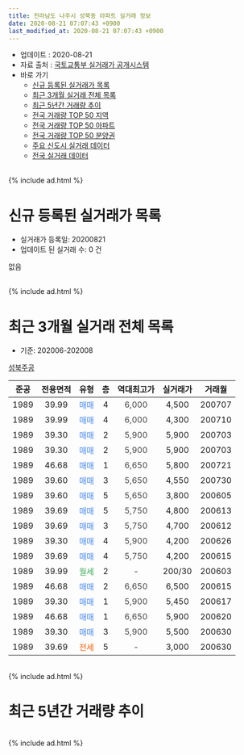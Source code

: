 ```yaml
---
title: 전라남도 나주시 성북동 아파트 실거래 정보
date: 2020-08-21 07:07:43 +0900
last_modified_at: 2020-08-21 07:07:43 +0900
---
```


* 업데이트 : 2020-08-21
* 자료 출처 : [국토교통부 실거래가 공개시스템](http://rt.molit.go.kr)
* 바로 가기
    * [신규 등록된 실거래가 목록](#신규-등록된-실거래가-목록)
    * [최근 3개월 실거래 전체 목록](#최근-3개월-실거래-전체-목록)
    * [최근 5년간 거래량 추이](#최근-5년간-거래량-추이)
    * [전국 거래량 TOP 50 지역](https://inasie.github.io/apt-trade-info/최근-3개월-전국에서-가장-거래가-많이-발생한-지역)
    * [전국 거래량 TOP 50 아파트](https://inasie.github.io/apt-trade-info/최근-3개월-전국에서-가장-거래가-많이-발생한-아파트)
    * [전국 거래량 TOP 50 분양권](https://inasie.github.io/apt-trade-info/최근-3개월-전국에서-가장-거래가-많이-발생한-분양권)
    * [주요 신도시 실거래 데이터](https://inasie.github.io/apt-trade-info/주요-신도시)
    * [전국 실거래 데이터](https://inasie.github.io/apt-trade-info/전국)
<br>
{% include ad.html %}
<br>

# 신규 등록된 실거래가 목록
* 실거래가 등록일: 20200821
* 업데이트 된 실거래 수: 0 건

없음

<br>
{% include ad.html %}
<br>

# 최근 3개월 실거래 전체 목록
* 기준: 202006-202008


[성북주공](https://search.naver.com/search.naver?query=%EC%A0%84%EB%9D%BC%EB%82%A8%EB%8F%84+%EB%82%98%EC%A3%BC%EC%8B%9C+%EC%84%B1%EB%B6%81%EB%8F%99+%EC%84%B1%EB%B6%81%EC%A3%BC%EA%B3%B5)

|준공|전용면적|유형|층|역대최고가|실거래가|거래월|
|:---:|:---:|:---:|:---:|:---:|:---:|:---:|
|1989|39.99|<span style="color:#4285f3">매매</span>|4|<span style="color:#444444">6,000</span>|4,500|200707|
|1989|39.99|<span style="color:#4285f3">매매</span>|4|<span style="color:#444444">6,000</span>|4,300|200710|
|1989|39.30|<span style="color:#4285f3">매매</span>|2|<span style="color:#444444">5,900</span>|5,900|200703|
|1989|39.30|<span style="color:#4285f3">매매</span>|2|<span style="color:#444444">5,900</span>|5,900|200703|
|1989|46.68|<span style="color:#4285f3">매매</span>|1|<span style="color:#444444">6,650</span>|5,800|200721|
|1989|39.60|<span style="color:#4285f3">매매</span>|3|<span style="color:#444444">5,650</span>|4,550|200730|
|1989|39.60|<span style="color:#4285f3">매매</span>|5|<span style="color:#444444">5,650</span>|3,800|200605|
|1989|39.69|<span style="color:#4285f3">매매</span>|5|<span style="color:#444444">5,750</span>|4,800|200613|
|1989|39.69|<span style="color:#4285f3">매매</span>|3|<span style="color:#444444">5,750</span>|4,700|200612|
|1989|39.30|<span style="color:#4285f3">매매</span>|4|<span style="color:#444444">5,900</span>|4,200|200626|
|1989|39.69|<span style="color:#4285f3">매매</span>|4|<span style="color:#444444">5,750</span>|4,200|200615|
|1989|39.99|<span style="color:#34a853">월세</span>|2|<span style="color:#444444">-</span>|200/30|200603|
|1989|46.68|<span style="color:#4285f3">매매</span>|2|<span style="color:#444444">6,650</span>|6,500|200615|
|1989|39.30|<span style="color:#4285f3">매매</span>|1|<span style="color:#444444">5,900</span>|5,450|200617|
|1989|46.68|<span style="color:#4285f3">매매</span>|1|<span style="color:#444444">6,650</span>|5,900|200620|
|1989|39.30|<span style="color:#4285f3">매매</span>|3|<span style="color:#444444">5,900</span>|5,500|200630|
|1989|39.69|<span style="color:#ff5a00">전세</span>|5|<span style="color:#444444">-</span>|3,000|200630|


<br>
{% include ad.html %}
<br>

# 최근 5년간 거래량 추이


<div style="width:100%;">
    <canvas id="deal_progress" height="200"></canvas>
</div>

<script>
new Chart(document.getElementById("deal_progress"), {
    type: 'line',
    data: {
        labels: ['201508','201509','201510','201511','201512','201601','201602','201603','201604','201605','201606','201607','201608','201609','201610','201611','201612','201701','201702','201703','201704','201705','201706','201707','201708','201709','201710','201711','201712','201801','201802','201803','201804','201805','201806','201807','201808','201809','201810','201811','201812','201901','201902','201903','201904','201905','201906','201907','201908','201909','201910','201911','201912','202001','202002','202003','202004','202005','202006','202007','202008'],
        datasets: [{
            label: '매매',
            pointRadius: 1,
            data: [2, 4, 7, 4, 3, 9, 7, 4, 3, 9, 5, 8, 4, 4, 6, 5, 6, 6, 2, 4, 5, 2, 4, 8, 10, 4, 3, 7, 4, 3, 1, 4, 4, 3, 1, 6, 4, 2, 8, 4, 5, 6, 7, 4, 3, 1, 4, 2, 0, 4, 3, 4, 4, 2, 4, 6, 6, 3, 9, 6, 0],
            borderColor: "rgba(255, 201, 14, 1)",
            backgroundColor: "rgba(255, 201, 14, 0.5)",
            fill: false,
            lineTension: 0
        },{
            label: '전월세',
            pointRadius: 1,
            data: [3, 1, 0, 2, 5, 1, 1, 1, 0, 0, 3, 0, 5, 1, 2, 0, 2, 2, 3, 3, 1, 1, 1, 2, 2, 1, 1, 2, 1, 0, 3, 0, 1, 1, 0, 2, 0, 0, 1, 0, 0, 1, 3, 1, 1, 2, 3, 0, 1, 1, 3, 1, 0, 0, 0, 1, 2, 2, 2, 0, 0],
            borderColor: "rgba(0, 141, 185, 1)",
            backgroundColor: "rgba(0, 141, 185, 0.5)",
            fill: false,
            lineTension: 0
        }
        ]
    },
    options: {
        responsive: true,
        title: {
            display: false
        },
        tooltips: {
            mode: 'index',
            intersect: false
        },
        hover: {
            mode: 'nearest',
            intersect: true
        },
        scales: {
            xAxes: [{
                display: true,
                scaleLabel: {
                    display: true,
                    labelString: '년/월'
                }
            }],
            yAxes: [{
                display: true,
                ticks: {
                    suggestedMin: 0,
                },
                scaleLabel: {
                    display: true,
                    labelString: '실거래 수'
                }
            }]
        }
    }
});

</script>


<br>
{% include ad.html %}
<br>

